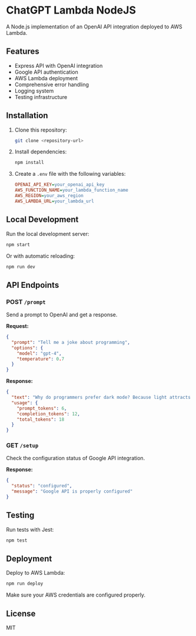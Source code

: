 # ChatGPT Lambda NodeJS

A Node.js implementation of an OpenAI API integration deployed to AWS Lambda.

## Features

- Express API with OpenAI integration
- Google API authentication
- AWS Lambda deployment
- Comprehensive error handling
- Logging system
- Testing infrastructure

## Installation

1. Clone this repository:
   ```sh
   git clone <repository-url>
   ```
2. Install dependencies:
   ```sh
   npm install
   ```
3. Create a `.env` file with the following variables:
   ```ini
   OPENAI_API_KEY=your_openai_api_key
   AWS_FUNCTION_NAME=your_lambda_function_name
   AWS_REGION=your_aws_region
   AWS_LAMBDA_URL=your_lambda_url
   ```

## Local Development

Run the local development server:
```sh
npm start
```

Or with automatic reloading:
```sh
npm run dev
```

## API Endpoints

### POST `/prompt`
Send a prompt to OpenAI and get a response.

**Request:**
```json
{
  "prompt": "Tell me a joke about programming",
  "options": {
    "model": "gpt-4",
    "temperature": 0.7
  }
}
```

**Response:**
```json
{
  "text": "Why do programmers prefer dark mode? Because light attracts bugs!",
  "usage": {
    "prompt_tokens": 6,
    "completion_tokens": 12,
    "total_tokens": 18
  }
}
```

### GET `/setup`
Check the configuration status of Google API integration.

**Response:**
```json
{
  "status": "configured",
  "message": "Google API is properly configured"
}
```

## Testing

Run tests with Jest:
```sh
npm test
```

## Deployment

Deploy to AWS Lambda:
```sh
npm run deploy
```

Make sure your AWS credentials are configured properly.

## License

MIT

